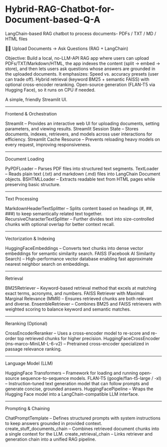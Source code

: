 # Hybrid-RAG-Chatbot-for-Document-based-Q-A
 LangChain-based RAG chatbot to process documents- PDFs / TXT / MD / HTML files

📄🔎 Upload Documents → Ask Questions (RAG + LangChain)

Objective: Build a local, no-LLM-API RAG app where users can upload PDFs/TXT/Markdown/HTML, the app indexes the content (split → embed → store), and then lets users ask questions whose answers are grounded in the uploaded documents. It emphasizes: Speed vs. accuracy presets (user can trade off). Hybrid retrieval (keyword BM25 + semantic FAISS) with optional cross-encoder reranking. Open-source generation (FLAN-T5 via Hugging Face), so it runs on CPU if needed.

A simple, friendly Streamlit UI.

***************************************************************************************************************************************************************************************************************************************************************************************** 
Frontend & Orchestration

Streamlit – Provides an interactive web UI for uploading documents, setting parameters, and viewing results.
Streamlit Session State – Stores documents, indexes, retrievers, and models across user interactions for efficiency.
Streamlit Cache Resource – Prevents reloading heavy models on every request, improving responsiveness.
***********************************************************************************************************
Document Loading

PyPDFLoader – Parses PDF files into structured text segments.
TextLoader – Reads plain text (.txt) and markdown (.md) files into LangChain Document objects.
BSHTMLLoader – Extracts readable text from HTML pages while preserving basic structure.
***********************************************************************************************************
Text Processing

MarkdownHeaderTextSplitter – Splits content based on headings (#, ##, ###) to keep semantically related text together.
RecursiveCharacterTextSplitter – Further divides text into size-controlled chunks with optional overlap for better context recall.
*********************************************************************************************************************************
Vectorization & Indexing

HuggingFaceEmbeddings – Converts text chunks into dense vector embeddings for semantic similarity search.
FAISS (Facebook AI Similarity Search) – High-performance vector database enabling fast approximate nearest neighbor search on embeddings.
*******************************************************************************************************************************************
Retrieval

BM25Retriever – Keyword-based retrieval method that excels at matching exact terms, acronyms, and numbers.
FAISS Retriever with Maximal Marginal Relevance (MMR) – Ensures retrieved chunks are both relevant and diverse.
EnsembleRetriever – Combines BM25 and FAISS retrievers with weighted scoring to balance keyword and semantic matches.
***********************************************************************************************************************************
Reranking (Optional)

CrossEncoderReranker – Uses a cross-encoder model to re-score and re-order top retrieved chunks for higher precision.
HuggingFaceCrossEncoder (ms-marco-MiniLM-L-6-v2) – Pretrained cross-encoder specialized in passage relevance ranking.
***********************************************************************************************************************************
Language Model (LLM)

HuggingFace Transformers – Framework for loading and running open-source sequence-to-sequence models.
FLAN-T5 (google/flan-t5-large / -xl) – Instruction-tuned text generation model that can follow prompts and generate concise, grounded answers.
HuggingFacePipeline – Wraps the Hugging Face model into a LangChain-compatible LLM interface.
***************************************************************************************************************************************************
Prompting & Chaining

ChatPromptTemplate – Defines structured prompts with system instructions to keep answers grounded in provided context.
create_stuff_documents_chain – Combines retrieved document chunks into a single context for the LLM.
create_retrieval_chain – Links retriever and generation chain into a unified RAG pipeline.


